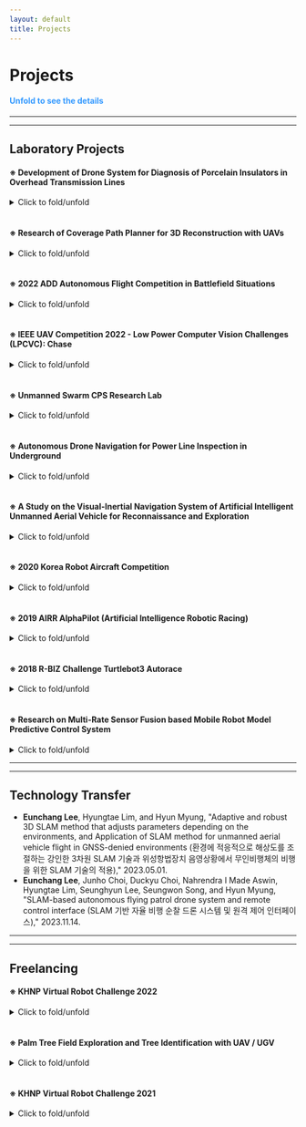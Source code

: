 ```yaml
---
layout: default
title: Projects
---
```


# Projects

#### <span style="color:#3399ff"> Unfold to see the details </span>

---

---

## Laboratory Projects

#### ※ Development of Drone System for Diagnosis of Porcelain Insulators in Overhead Transmission Lines

<details>
  <summary> Click to fold/unfold </summary>

  <div markdown="1">

  * *<span style="color:#ff5500">Supported by [KEPCO](https://home.kepco.co.kr/kepco/EN/main.do) and [KEPRI](https://www.kepri.re.kr:20808/index)</span>*
  * ***This project was counducted at <span style="color:#3399ff">Urban Robotics Lab in KAIST: </span> [Link](http://urobot.kaist.ac.kr/)***
  * **I participated in this project during: 2023.01 - 2024.06**

  </div>

  <p style="font-size:1rem;font-weight:400" onContextMenu="return false;" onselectstart="return false" ondragstart="return false">
  　In this project, we develop a autonomous drone manipulation framework for diagnosis of porcelain insulators in transmission lines. We are developing a robust multi-LiDAR SLAM, real-time obstacle avoidance path planner, and adaptive attitude / trajectory tracking controllers.
  </p>
 
  <div markdown="1">
  ***Keywords***: Drone, Quadrotor UAV, Manipulation, Drone Manipulation, Aerial Inspection, Multi-LiDAR SLAM
  </div>

  <p align="center">
  <iframe width="560" height="315" src="https://www.youtube.com/embed/YQmjKMoBPNU" title="YouTube video player" frameborder="0" allow="accelerometer; autoplay; clipboard-write; encrypted-media; gyroscope; picture-in-picture" allowfullscreen></iframe>
  </p>

</details>

<br>

#### ※ Research of Coverage Path Planner for 3D Reconstruction with UAVs

<details>
  <summary> Click to fold/unfold </summary>

  <div markdown="1">

  * *<span style="color:#ff5500">Supported by</span> <span style="color:#3399ff">Confidential</span>* 
  * ***This project was counducted at <span style="color:#3399ff">Urban Robotics Lab in KAIST: </span> [Link](http://urobot.kaist.ac.kr/)***
  * **I participated in this project in 2022**

  </div>

  <p style="font-size:1rem;font-weight:400" onContextMenu="return false;" onselectstart="return false" ondragstart="return false">
  　In this project, we developed a energy-efficient and obstacle-aware coverage path planner for UAVs to accurately reconstruct the target structures with high-resolution. The detailed information is confidential.
  </p>
 
  <div markdown="1">
  ***Keywords***: Drone, Quadrotor UAV, Coverage Path Planning, 3D Reconstruction, Obstacle avoidance, Exploration, SLAM
  </div>

  <p align="center">
  <iframe width="560" height="315" src="https://www.youtube.com/embed/wqcitpoNW68" title="YouTube video player" frameborder="0" allow="accelerometer; autoplay; clipboard-write; encrypted-media; gyroscope; picture-in-picture" allowfullscreen></iframe>
  </p>

</details>

<br>

#### ※ 2022 ADD Autonomous Flight Competition in Battlefield Situations

<details>
  <summary> Click to fold/unfold </summary>

  <div markdown="1">

  * *<span style="color:#ff5500">Hosted by [Agency for Defense Development (ADD)](https://www.add.re.kr/)</span> - [Link](https://ee.kaist.ac.kr/research-achieve/%EB%AA%85%ED%98%84-%EA%B5%90%EC%88%98-%EC%97%B0%EA%B5%AC%ED%8C%80-2022%EB%85%84-%EB%AF%B8%EB%9E%98%EB%8F%84%EC%A0%84-%EA%B5%AD%EB%B0%A9%EA%B8%B0%EC%88%A0-%EA%B2%BD%EC%A7%84%EB%8C%80%ED%9A%8C/)* 
  * ***This project was counducted at <span style="color:#3399ff">Urban Robotics Lab in KAIST: </span> [Link](http://urobot.kaist.ac.kr/)***
  * **I participated in this project during: 2022.05 - 2022.10**

  </div>

  <p style="font-size:1rem;font-weight:400" onContextMenu="return false;" onselectstart="return false" ondragstart="return false">
  　The competition aims to develop an autonomous drone to pass through complex and dangerous outdoor obstacles, infiltrate an unknown two-story building, detect hidden targets, create precise 3D maps including target types and coordinates, and return to the starting point safely. I developed main framework including local/global path planners, 3D map logger with the detected target positions and a decision-making system.
  </p>
 
  <div markdown="1">
  ***Keywords***: Drone, Quadrotor UAV, Competition, Obstacle avoidance, Exploration, Object Detection, SLAM
  </div>

  <p align="center">
  <iframe width="560" height="315" src="https://www.youtube.com/embed/bX2ZsTqsRfY" title="YouTube video player" frameborder="0" allow="accelerometer; autoplay; clipboard-write; encrypted-media; gyroscope; picture-in-picture" allowfullscreen></iframe>
  </p>

</details>

<br>

#### ※ IEEE UAV Competition 2022 - Low Power Computer Vision Challenges (LPCVC): Chase

<details>
  <summary> Click to fold/unfold </summary>

  <div markdown="1">

  * *<span style="color:#ff5500">Hosted by [LPCV](https://lpcv.ai/) and IEEE</span> - [Link](https://ri4rover.org/)* 
  * *<span style="color:Fuchsia">Source code of this project is available at [Github](https://github.com/engcang/ieee_uav_2022)</span>*
  * ***This project was counducted at <span style="color:#3399ff">Urban Robotics Lab in KAIST: </span> [Link](http://urobot.kaist.ac.kr/)***
  * **I participated in this project during: 2022.01 - 2022.02**

  </div>

  <p style="font-size:1rem;font-weight:400" onContextMenu="return false;" onselectstart="return false" ondragstart="return false">
  　Low Power Computer Vision Challenges aims to develop light and fast computer vision solutions to be used in many fields including Robotics. In 2022, the goals of the competition was to track the non-uniform motion vehicle at constant distance away with a quadrotor UAV, while avoiding obstacles. We estimated the trajectory of the moving vehicle in the form of 5th order polynomial using the detected center point with YOLO network. Then, Adaptive weight Model Predictive Controller (AMPC) is designed to track the target effectively.
  </p>
 
  <div markdown="1">
  ***Keywords***: Quadrotor, Drone Competition, Target Tracking, Object Detection, Machine Learning, Computer Vision, Path planning
  </div>

  <p align="center">
  <iframe width="560" height="315" src="https://www.youtube.com/embed/zObqq5_M4UA" title="YouTube video player" frameborder="0" allow="accelerometer; autoplay; clipboard-write; encrypted-media; gyroscope; picture-in-picture" allowfullscreen></iframe>
  </p>

</details>

<br>

#### ※ Unmanned Swarm CPS Research Lab

<details>
  <summary> Click to fold/unfold </summary>

  <div markdown="1">

  * *<span style="color:#ff5500">Supported by [ADD](https://www.add.re.kr/kps)</span>*
  * ***This project was counducted at <span style="color:#3399ff">Urban Robotics Lab in KAIST: </span> [Link](http://urobot.kaist.ac.kr/)***
  * **I participated in this project during: 2021.1 - 2021.12**

  </div>

  <p style="font-size:1rem;font-weight:400" onContextMenu="return false;" onselectstart="return false" ondragstart="return false">
  　In this project, we developed adaptive multi robot localization method. With the high fidelity networking, artificial intelligent cooperative control, and mobile ground control station, unmanned swarm system has been researched to operate cyber-physical systems.</p>

  <div markdown="1">
***Keywords***: Multi-robot systems, Cyber-Physical System, Multi-robot localization, Simultaneously Localization and Mapping
  </div>

  <p align="center">
      <iframe width="560" height="315" src="https://www.youtube.com/embed/hFSMSx3LP70" title="YouTube video player" frameborder="0" allow="accelerometer; autoplay; clipboard-write; encrypted-media; gyroscope; picture-in-picture" allowfullscreen></iframe>
  </p>

</details>

<br>

#### ※ Autonomous Drone Navigation for Power Line Inspection in Underground

<details>
  <summary> Click to fold/unfold </summary>

  <div markdown="1">
  
  * *<span style="color:#ff5500">Supported by [KEPCO](https://home.kepco.co.kr/kepco/EN/main.do) and [KEPRI](https://www.kepri.re.kr:20808/index)</span>*
  * ***This project was counducted at <span style="color:#3399ff">Urban Robotics Lab in KAIST: </span> [Link](http://urobot.kaist.ac.kr/)***
  * **I participated in this project during: 2020.8 - 2022.12**

  </div>

  <p style="font-size:1rem;font-weight:400" onContextMenu="return false;" onselectstart="return false" ondragstart="return false">
  　In this project, we developed indoor SLAM, navigation, and exploration method to operate an UAV exploring the underground power line tunnel safely. In consideration with the limited payload and computational resource of the UAV, the precomputed and lightweight local exploration planner was proposed. Additionally, to charge the battery of the UAV on the UGV with the docking station, relative pose estimation EKF and autonomous landing algorithm was developed.</p>

  <div markdown="1">
***Keywords***: Unmanned Aerial Vehicle, Exploration, Structural Inspection, Underground Navigation
  </div>

  <p align="center">
      <iframe width="448" height="252" src="https://www.youtube.com/embed/S3XAOMek2mo" title="YouTube video player" frameborder="0" allow="accelerometer; autoplay; clipboard-write; encrypted-media; gyroscope; picture-in-picture" allowfullscreen></iframe>
      <iframe width="448" height="252" src="https://www.youtube.com/embed/2nyaDcgCnaw" title="YouTube video player" frameborder="0" allow="accelerometer; autoplay; clipboard-write; encrypted-media; gyroscope; picture-in-picture" allowfullscreen></iframe>
  </p>
    
</details>

<br>

#### ※ A Study on the Visual-Inertial Navigation System of Artificial Intelligent Unmanned Aerial Vehicle for Reconnaissance and Exploration

<details>
  <summary> Click to fold/unfold </summary>

  <div markdown="1">

  * *<span style="color:#ff5500">Hosted by [ROND](http://rond.or.kr/CmsHome/MainDefault.aspx) in KAIST</span>*
  * ***This project was counducted at <span style="color:#3399ff">Urban Robotics Lab in KAIST: </span> [Link](http://urobot.kaist.ac.kr/)***
  * **I participated in this project during: 2020.5 - 2020.11**

  </div>

  <p style="font-size:1rem;font-weight:400" onContextMenu="return false;" onselectstart="return false" ondragstart="return false">
  　Research on Unmanned Aerial Vehicles has been actively conducted in recent years. In particular, the UAV to explore an unknown, GNSS-denied environment is required, but the self-localization method, such as Visual Inertial Odometry, is mandatory to operate it. Considering the payload and the operating time of the UAV, lightweight and low-power consuming cameras and IMU are preferred, and even Object Detection and 3D Mapping can be obtained using a RGB-D camera. In this work, we developed a 3D Mapping system including object positions in an unknown and GNSS-denied environment for the UAV with a RGB-D camera. The system is demonstrated in Gazebo simulator, and the quantitative and qualitative results are obtained.</p>

  <div markdown="1">
***Keywords***: Unmanned Aerial Vehicle, Visual-Inertial Navigation System, Exploration, Artificial Intelligence
  </div>

  <p align="center">
      <iframe width="448" height="252" src="https://www.youtube.com/embed/5t-6g7UWA7o" frameborder="0" allow="accelerometer; autoplay; clipboard-write; encrypted-media; gyroscope; picture-in-picture" allowfullscreen>
      </iframe>
  </p>

</details>

<br>

#### ※ 2020 Korea Robot Aircraft Competition

<details>
  <summary> Click to fold/unfold </summary>

  <div markdown="1">

  * *<span style="color:#ff5500">Hosted by [MOTIE](http://www.motie.go.kr/www/main.do) and [KAIA](http://aerospace.or.kr/eng/main/main.php)</span> - [Link](http://www.koreauav.com/home/)* 
  * ***This project was counducted at <span style="color:#3399ff">Urban Robotics Lab in KAIST: </span> [Link](http://urobot.kaist.ac.kr/)***
  * **I participated in this project during: 2020.4 - 2020.11**

  </div>

  <p style="font-size:1rem;font-weight:400" onContextMenu="return false;" onselectstart="return false" ondragstart="return false">
  　Korea Robot Aircraft Competition aims to promote the revival of the domestic aviation industry and respond to various demands, this competition will expand the base of unmanned aviation-related technologies through participation in high school and university (graduate) students, and contribute to discovering and fostering human resources in related industries. The competition has been held every year since 2002 for the purpose of raising awareness of unmanned aerial vehicles (drones) and training manpower through various missions using unmanned aerial vehicles (drones) developed by college students. </p>
 
  <div markdown="1">
***Keywords***: Quadrotor, Drone Competition, Target Tracking, Object Detection, Machine Learning
  </div>

  <p align="center">
  <iframe width="448" height="252" src="https://www.youtube.com/embed/VslihHATv-8" frameborder="0" allow="accelerometer; autoplay; clipboard-write; encrypted-media; gyroscope; picture-in-picture" allowfullscreen></iframe>
  </p>

</details>

<br>

#### ※ 2019 AIRR AlphaPilot (Artificial Intelligence Robotic Racing)

<details>
  <summary> Click to fold/unfold </summary>

  <div markdown="1">

  * *<span style="color:#ff5500">Hosted by [Lockheed Martin](https://www.lockheedmartin.com/) and [The Drone Racing League](https://thedroneracingleague.com/), Supported by [NVIDIA](https://www.nvidia.com/en-us/)</span>*
  * ***This project was counducted at <span style="color:#3399ff">Unmanned Systems Research Group in KAIST: </span> [Link](http://unmanned.kaist.ac.kr)***
  * **I participated in this project during: 2019.3 - 2019.12**
  * ***Relative Media is listed on **About Me**'s Awards***

  </div>

  <p style="font-size:1rem;font-weight:400" onContextMenu="return false;" onselectstart="return false" ondragstart="return false">
  　AlphaPilot is the first large-scale open innovation challenge of its kind focused on advancing artificial intelligence (AI) and autonomy.
  Supported and hosted by DRL, Lockheed Martin and NVIDIA. For the 1 Million dollar prize only for the winner.
  The challenge consists of Preliminary test and Real competition.
  Firstly, DRL and Lockheed martin used FlightGoggles Simulator from MIT to narrow down <span style="color:#3399ff"> 424 teams over 81 countries into 9 Qualifiers. </span>
  Only 9 Qulifiers participated real RACEs using DRL made drone 'RACER AI' which is equipped with RTOS like kernel customized NVIDIA Jetson Xavier and few sensors. Our team won the <span style="color:#3399ff">3rd prize.</span>
  </p>

  <div markdown="1">
***Keywords***: Drone, Quadrotor, Autonomous Flying Drones, Drone Racing
  </div>

  <p align="center">
  <iframe src="https://www.facebook.com/plugins/video.php?href=https%3A%2F%2Fwww.facebook.com%2Flockheedmartin%2Fvideos%2F394882387857530%2F&show_text=0&width=560" width="560" height="315" style="border:none;overflow:hidden" scrolling="no" frameborder="0" allowTransparency="true" allowFullScreen="true"></iframe>
  </p>
  <p align="center" onContextMenu="return false;" onselectstart="return false" ondragstart="return false">
      <figure align="center">
          <img src="./assets/img/project/alpha/alpha.jpg" onContextMenu="return false;">
          <figcaption style="text-align:center;"> FlightGoggles simulator and RACER-AI drone </figcaption>
      </figure>
  </p>
</details>

<br>

#### ※ 2018 R-BIZ Challenge Turtlebot3 Autorace

<details>
  <summary> Click to fold/unfold </summary>

  <div markdown="1">

  * *<span style="color:#ff5500">Hosted by [ROBOTIS](https://www.robotis.com/), [MathWorks Korea](https://kr.mathworks.com/) and, [ICROS](http://icros.org/main/), Supported by [KIRIA](https://www.kiria.org/) and [MOTIE](http://www.motie.go.kr/www/main.do)</span> - [Link](https://emanual.robotis.com/docs/en/platform/turtlebot3/challenges/#autorace-rbiz-challenge)*
  * ***This project was counducted at <span style="color:#3399ff">Physical Intelligence Lab in KNU: </span> [Link](https://control.knu.ac.kr)***
  * **I participated in this project during: 2018.6 - 2018.11**

  </div>

  <p style="font-size:1rem;font-weight:400" onContextMenu="return false;" onselectstart="return false" ondragstart="return false">
  　ROS based autonomous driving system for mobile robot (Turtlebot3) is developed for finishing the racing track with diverse missions. Using MATLAB, Lyapunov functional is proved to stabilize the error model of mobile robot. Simple HOG based Cascade Object Detector is trained using Computer Vision Toolbox of MatLab and then all systems are coded with Python to control the robot in real-time. Only 35 dollar Raspberry Pi computer was adopted and it was equipped with 1-D LiDAR and mono camera. Our team won the <span style="color:#3399ff">Mathworks Korea Special Prize.</span>
  </p>

  <div markdown="1">
***Keywords***: Mobile Robots, Autonomous Driving Vehicles, Lyapunov function based Control
  </div>

  <p align="center" onContextMenu="return false;" onselectstart="return false" ondragstart="return false">
      <figure align="center" class="half">
          <img src="./assets/img/project/turtlebot/racing.gif" onContextMenu="return false;">
          <img src="./assets/img/project/turtlebot/graph.jpg" onContextMenu="return false;">
          <figcaption style="text-align:center;"> Race GIF, Controller design, and Signal&Line detection </figcaption>
      </figure>
  </p>

</details>

<br>

#### ※ Research on Multi-Rate Sensor Fusion based Mobile Robot Model Predictive Control System

<details>
  <summary> Click to fold/unfold </summary>

  <div markdown="1">
  
  * *<span style="color:#ff5500">Supported by [The Electronics and Telecommunications Research Institute(ETRI)](https://www.etri.re.kr/intro.html)</span>*
  * ***This project was counducted at <span style="color:#3399ff">Physical Intelligence Lab in KNU: </span> [Link](https://control.knu.ac.kr)***
  * **I participated in this project during: 2018.4 - 2018.12**
  * ***Relative Publication : [Link](https://ieeexplore.ieee.org/abstract/document/8661985/)***

  </div>

  <p style="font-size:1rem;font-weight:400" onContextMenu="return false;" onselectstart="return false" ondragstart="return false">
  　Measured data from Vehicle’s multi sensor system have asynchronized sampling rate,
   The final goal of this research project is to design multi-rate State  Estimator that can assume exact state using asynchronized data. Model based prediction controller is designed to perform at real-time for improving control performance. In addition, ROS based mobile robot data processing system, LiDAR data based path planning, sign recognition algorithm are researched for implementing autonomous system.
  </p>

  <div markdown="1">
***Keywords***: Sampled-data system, Multi-rate Sampled-data system, Model Predictive Control, Cyber-Physical System
  </div>

  <p align="center" onContextMenu="return false;" onselectstart="return false" ondragstart="return false">
      <figure align="center">
          <img src="./assets/img/project/etri/overall.jpg" onContextMenu="return false;">
          <figcaption style="text-align:center;"> Overall system: Multi-rate Observer, Controller, and results </figcaption>
      </figure>
  </p>

</details>

---

---

## Technology Transfer

+ **Eunchang Lee**, Hyungtae Lim, and Hyun Myung, "Adaptive and robust 3D SLAM method that adjusts parameters depending on the environments, and Application of SLAM method for unmanned aerial vehicle flight in GNSS-denied environments (환경에 적응적으로 해상도를 조절하는 강인한 3차원 SLAM 기술과 위성항법장치 음영상황에서 무인비행체의 비행을 위한 SLAM 기술의 적용)," 2023.05.01.
+ **Eunchang Lee**, Junho Choi, Duckyu Choi, Nahrendra I Made Aswin, Hyungtae Lim, Seunghyun Lee, Seungwon Song, and Hyun Myung, "SLAM-based autonomous flying patrol drone system and remote control interface (SLAM 기반 자율 비행 순찰 드론 시스템 및 원격 제어 인터페이스)," 2023.11.14.

---

---

## Freelancing

#### ※ KHNP Virtual Robot Challenge 2022

<details>
  <summary> Click to fold/unfold </summary>

  <div markdown="1">

  * *<span style="color:#ff5500">Hosted by [Korea Hydro & Nuclear Power](https://www.khnp.co.kr/)</span> - [Link](https://github.com/Woojin-Seol/KVRC2022), [Link2](https://youtu.be/usKW3UG9wpc)* 
  * *<span style="color:Fuchsia">Source code of this competition is available at [Github](https://github.com/Woojin-Seol/KVRC2022)</span>*
  * **I served as a developer and a maintainer for this project during: 2022.09 - 2022.12**

  </div>

  <p style="font-size:1rem;font-weight:400" onContextMenu="return false;" onselectstart="return false" ondragstart="return false">
  　KHNP Virtual Robot Challenge aims to develop a autonomous navigation algorithm and a robust controller to complete diverse and challenging tasks including obstacle avoidance, exploration, and enduring the wind disturbances. I made Gazebo maps for the competition and coded scoring GUI. Additionally, I coded sample controllers for the quadrotor UAV.
  </p>
 
  <div markdown="1">
  ***Keywords***: Drone, Quadrotor UAV, Competition, Obstacle avoidance, Exploration, Robust Control, Gazebo, Simulation
  </div>

  <p align="center">
  <iframe width="560" height="315" src="https://www.youtube.com/embed/usKW3UG9wpc" title="YouTube video player" frameborder="0" allow="accelerometer; autoplay; clipboard-write; encrypted-media; gyroscope; picture-in-picture" allowfullscreen></iframe>
  </p>

</details>

<br>

#### ※ Palm Tree Field Exploration and Tree Identification with UAV / UGV

<details>
  <summary> Click to fold/unfold </summary>

  <div markdown="1">
      
  * *<span style="color:#ff5500">Conducted at [AKA-AI Robotics](https://akaintelligence.com/)</span>*
  * **I participated in this project during: 2021.11 - 2022.05**

  </div>

  <p style="font-size:1rem;font-weight:400" onContextMenu="return false;" onselectstart="return false" ondragstart="return false">
  　The final goal of this research project is to develop an exploration system for monitoring unknown palm tree orchard environments while avoid‑
  ing collisions and figuring out appearances of trees. I developed the whole system including pointcloud data processing, path planning, and controller. A state‑of‑the‑art open‑sourced SLAM algorithm is utilized.</p>
 
  <div markdown="1">
***Keywords***: UAV, UGV, Exploration, Obstacle avoidance, SLAM, Gazebo, Simulation
  </div>

  <p align="center">
  <iframe width="448" height="252" src="https://www.youtube.com/embed/p7n7KhUU_5g" title="YouTube video player" frameborder="0" allow="accelerometer; autoplay; clipboard-write; encrypted-media; gyroscope; picture-in-picture" allowfullscreen></iframe>
  <iframe width="448" height="252" src="https://www.youtube.com/embed/R6GKBVuo3qg" title="YouTube video player" frameborder="0" allow="accelerometer; autoplay; clipboard-write; encrypted-media; gyroscope; picture-in-picture" allowfullscreen></iframe>    
  </p>

</details>

<br>

#### ※ KHNP Virtual Robot Challenge 2021

<details>
  <summary> Click to fold/unfold </summary>

  <div markdown="1">
      
  * *<span style="color:#ff5500">Hosted by [Korea Hydro & Nuclear Power](https://www.khnp.co.kr/)</span> - [Link](https://github.com/Woojin-Seol/KVRC2021), [Link2](https://youtu.be/6oXx2bvzU9Y)*
  * *<span style="color:Fuchsia">Source code of this competition is available at [Github](https://github.com/Woojin-Seol/KVRC2021)</span>*
  * **I served as a developer and a maintainer for this project during: 2021.09 - 2021.12**

  </div>

  <p style="font-size:1rem;font-weight:400" onContextMenu="return false;" onselectstart="return false" ondragstart="return false">
  　KHNP Virtual Robot Challenge aims to develop a autonomous navigation algorithm and a robust controller to complete diverse and challenging tasks including obstacle avoidance, manipulation for grasping a cube, climbing stairs, and enduring the disturbances. I made Gazebo maps for the competition and coded scoring GUI. Additionally, I coded sample controllers for the manipulator and the quadruped robot.</p>
 
  <div markdown="1">
***Keywords***: Quadruped robots, Competition, Obstacle avoidance, Object Detection, Gazebo, Simulation
  </div>

  <p align="center">
  <iframe width="560" height="315" src="https://www.youtube.com/embed/6oXx2bvzU9Y" title="YouTube video player" frameborder="0" allow="accelerometer; autoplay; clipboard-write; encrypted-media; gyroscope; picture-in-picture" allowfullscreen></iframe>
  </p>

</details>
